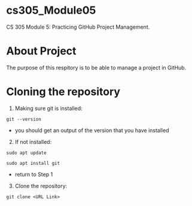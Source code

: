 # cs305_Module05
CS 305 Module 5: Practicing GitHub Project Management.

# About Project
The purpose of this respitory is to be able to manage a project in GitHub.

# Cloning the repository
1. Making sure git is installed: 
 ```
 git --version
 ```
  - you should get an output of the version that you have installed
2. If not installed:
```
sudo apt update
```
```
sudo apt install git
```
  - return to Step 1
3. Clone the repository: 
```
git clone <URL Link>
```

